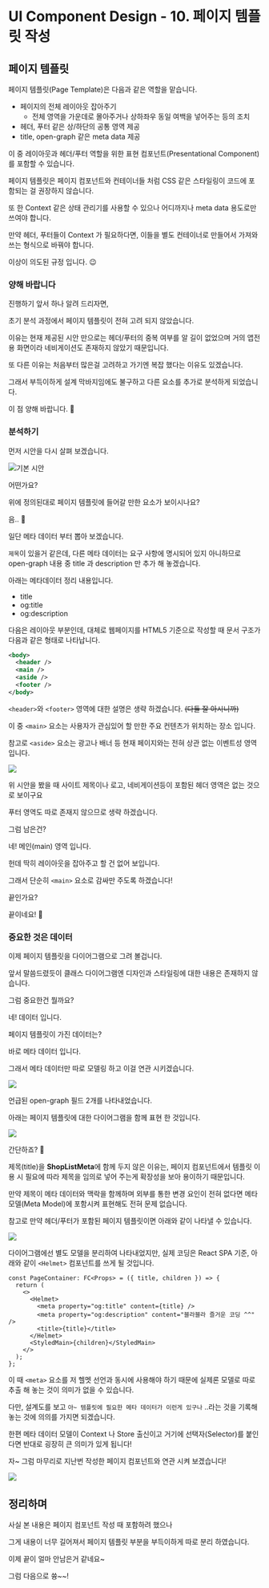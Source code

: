 # UI Component Design - 10. 페이지 템플릿 작성

## 페이지 템플릿

페이지 템플릿(Page Template)은 다음과 같은 역할을 맡습니다.

- 페이지의 전체 레이아웃 잡아주기
  - 전체 영역을 가운데로 몰아주거나 상하좌우 동일 여백을 넣어주는 등의 조치
- 헤더, 푸터 같은 상/하단의 공통 영역 제공
- title, open-graph 같은 meta data 제공

이 중 레이아웃과 헤더/푸터 역할을 위한 표현 컴포넌트(Presentational Component)를 포함할 수 있습니다.

페이지 템플릿은 페이지 컴포넌트와 컨테이너들 처럼 CSS 같은 스타일링이 코드에 포함되는 걸 권장하지 않습니다.

또 한 Context 같은 상태 관리기를 사용할 수 있으나 어디까지나 meta data 용도로만 쓰여야 합니다.

만약 헤더, 푸터들이 Context 가 필요하다면, 이들을 별도 컨테이너로 만들어서 가져와 쓰는 형식으로 바꿔야 합니다.

이상이 의도된 규정 입니다. 😉

### 양해 바랍니다

진행하기 앞서 하나 알려 드리자면,

초기 분석 과정에서 페이지 템플릿이 전혀 고려 되지 않았습니다.

이유는 현재 제공된 시안 만으로는 헤더/푸터의 중복 여부를 알 길이 없었으며 거의 앱전용 화면이라 네비게이션도 존재하지 않았기 때문입니다.

또 다른 이유는 처음부터 많은걸 고려하고 가기엔 복잡 했다는 이유도 있겠습니다.

그래서 부득이하게 설계 막바지임에도 불구하고 다른 요소를 추가로 분석하게 되었습니다.

이 점 양해 바랍니다. 🙏

### 분석하기

먼저 시안을 다시 살펴 보겠습니다.

![기본 시안](images/ui-design-001/ui-design-001_001.png)

어떤가요?

위에 정의된대로 페이지 템플릿에 들어갈 만한 요소가 보이시나요?

음.. 🤔

일단 메타 데이터 부터 뽑아 보겠습니다.

`제목`이 있을거 같은데, 다른 메타 데이터는 요구 사항에 명시되어 있지 아니하므로 open-graph 내용 중 title 과 description 만 추가 해 놓겠습니다.

아래는 메타데이터 정리 내용입니다.

- title
- og:title
- og:description

다음은 레이아웃 부분인데, 대체로 웹페이지를 HTML5 기준으로 작성할 때 문서 구조가 다음과 같은 형태로 나타납니다.

```xml
<body>
  <header />
  <main />
  <aside />
  <footer />
</body>
```

`<header>`와 `<footer>` 영역에 대한 설명은 생략 하겠습니다. ~~(다들 잘 아시니까)~~

이 중 `<main>` 요소는 사용자가 관심있어 할 만한 주요 컨텐츠가 위치하는 장소 입니다.

참고로 `<aside>` 요소는 광고나 배너 등 현재 페이지와는 전혀 상관 없는 이벤트성 영역 입니다.

![](images/ui-design-010/ui-design-010-layout.png)

위 시안을 봤을 때 사이트 제목이나 로고, 네비게이션등이 포함된 헤더 영역은 없는 것으로 보이구요

푸터 영역도 따로 존재지 않으므로 생략 하겠습니다.

그럼 남은건?

네! 메인(main) 영역 입니다.

헌데 딱히 레이아웃을 잡아주고 할 건 없어 보입니다.

그래서 단순히 `<main>` 요소로 감싸만 주도록 하겠습니다!

끝인가요?

끝이네요! 🤣

### 중요한 것은 데이터

이제 페이지 템플릿을 다이어그램으로 그려 볼겁니다.

앞서 말씀드렸듯이 클래스 다이어그램엔 디자인과 스타일링에 대한 내용은 존재하지 않습니다.

그럼 중요한건 뭘까요?

네! 데이터 입니다.

페이지 템플릿이 가진 데이터는?

바로 메타 데이터 입니다.

그래서 메타 데이터만 따로 모델링 하고 이걸 연관 시키겠습니다.

![](images/ui-design-010/ui-design-010-pt001.png)

언급된 open-graph 필드 2개를 나타내었습니다.

아래는 페이지 템플릿에 대한 다이어그램을 함께 표현 한 것입니다.

![](images/ui-design-010/ui-design-010-pt002.png)

간단하죠? 🙂

제목(title)을 **ShopListMeta**에 함께 두지 않은 이유는, 페이지 컴포넌트에서 템플릿 이용 시 필요에 따라 제목을 임의로 넣어 주는게 확장성을 보아 용이하기 때문입니다.

만약 제목이 메타 데이터와 맥락을 함께하며 외부를 통한 변경 요인이 전혀 없다면 메타 모델(Meta Model)에 포함시켜 표현해도 전혀 문제 없습니다.

참고로 만약 헤더/푸터가 포함된 페이지 템플릿이면 아래와 같이 나타낼 수 있습니다.

![](images/ui-design-010/ui-design-010-pt003.png)

다이어그램에선 별도 모델을 분리하여 나타내었지만, 실제 코딩은 React SPA 기준, 아래와 같이 `<Helmet>` 컴포넌트를 쓰게 될 것입니다.

```tsx
const PageContainer: FC<Props> = ({ title, children }) => {
  return (
    <>
      <Helmet>
        <meta property="og:title" content={title} />
        <meta property="og:description" content="블라블라 즐거운 코딩 ^^" />
        <title>{title}</title>
      </Helmet>
      <StyledMain>{children}</StyledMain>
    </>
  );
};
```

이 때 `<meta>` 요소를 저 헬멧 선언과 동시에 사용해야 하기 때문에 실제론 모델로 따로 추출 해 놓는 것이 의미가 없을 수 있습니다.

다만, 설계도를 보고 `아~ 템플릿에 필요한 메타 데이터가 이런게 있구나` ..라는 것을 기록해 놓는 것에 의의를 가지면 되겠습니다.

한편 메타 데이터 모델이 Context 나 Store 출신이고 거기에 선택자(Selector)를 붙인다면 반대로 굉장히 큰 의미가 있게 됩니다!

자~ 그럼 마무리로 지난번 작성한 페이지 컴포넌트와 연관 시켜 보겠습니다!

![](images/ui-design-010/ui-design-010-page001.png)

## 정리하며

사실 본 내용은 페이지 컴포넌트 작성 때 포함하려 했으나

그게 내용이 너무 길어져서 페이지 템플릿 부분을 부득이하게 따로 분리 하였습니다.

이제 끝이 얼마 안남은거 같네요~

그럼 다음으로 쓩~~!
